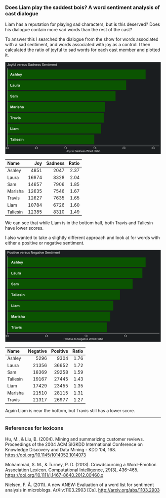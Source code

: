 
### Does Liam play the saddest bois? A word sentiment analysis of cast dialogue

Liam has a reputation for playing sad characters, but is this deserved?
Does his dialogue contain more sad words than the rest of the cast?

To answer this I searched the dialogue from the show for words
associated with a sad sentiment, and words associated with joy as a
control. I then calculated the ratio of joyful to sad words for each
cast member and plotted it.

![joyful vs sad](../plots/joySadPlot.png)

| Name     |   Joy | Sadness | Ratio |
| :------- | ----: | ------: | ----: |
| Ashley   |  4851 |    2047 |  2.37 |
| Laura    | 16974 |    8328 |  2.04 |
| Sam      | 14657 |    7906 |  1.85 |
| Marisha  | 12635 |    7546 |  1.67 |
| Travis   | 12627 |    7635 |  1.65 |
| Liam     | 10784 |    6726 |  1.60 |
| Taliesin | 12385 |    8310 |  1.49 |

We can see that while Liam is in the bottom half, both Travis and
Taliesin have lower scores.

I also wanted to take a slightly different approach and look at for
words with either a positive or negative sentiment.

![positive vs negative](../plots/positiveNegativePlot.png)

| Name     | Negative | Positive | Ratio |
| :------- | -------: | -------: | ----: |
| Ashley   |     5296 |     9304 |  1.76 |
| Laura    |    21356 |    36652 |  1.72 |
| Sam      |    18369 |    29258 |  1.59 |
| Taliesin |    19167 |    27445 |  1.43 |
| Liam     |    17429 |    23455 |  1.35 |
| Marisha  |    21510 |    28115 |  1.31 |
| Travis   |    21317 |    26977 |  1.27 |

Again Liam is near the bottom, but Travis still has a lower score.

-----

### References for lexicons

Hu, M., & Liu, B. (2004). Mining and summarizing customer reviews.
Proceedings of the 2004 ACM SIGKDD International Conference on Knowledge
Discovery and Data Mining - KDD ’04, 168.
<https://doi.org/10.1145/1014052.1014073>

Mohammad, S. M., & Turney, P. D. (2013). Crowdsourcing a Word–Emotion
Association Lexicon. Computational Intelligence, 29(3), 436–465.
<https://doi.org/10.1111/j.1467-8640.2012.00460.x>

Nielsen, F. Å. (2011). A new ANEW: Evaluation of a word list for
sentiment analysis in microblogs. ArXiv:1103.2903 \[Cs\].
<http://arxiv.org/abs/1103.2903>
